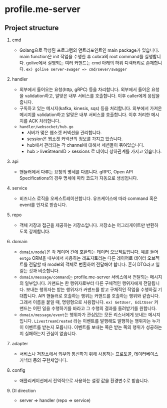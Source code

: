 # profile.me-server

## Project structure

1. cmd

   - Golang으로 작성된 프로그램의 앤트리포인트인 main package가 있습니다. main function은 init 작업을 수행한 후 cobra의 root command를 실행합니다. golive에서 실행되는 여러 커맨드는 cmd 아래의 하위 디렉터리로 존재합니다. `ex) golive server-swager => cmd/sever/swagger`

2. handler

   - 외부에서 들어오는 요청(http, gRPC) 등을 차리합니다. 외부에서 들어온 요청을 validation하고, 알맞은 내부 서비스를 호출합니다. 이후 caller에게 응답을 줍니다.
   - 구독하고 있는 메시지(kafka, kinesis, sqs) 등을 처리합니다. 외부에서 가져온 메시지를 validation하고 알맞은 내부 서비스를 호출합니다. 이후 처리한 메시지를 ACK 처리합니다.
   - `handler/websocket/hub.go`
     - 서버가 맺은 웹소켓 커넥션을 관리합니다.
     - session은 웹소켓 커넥션의 정보를 가지고 있습니다.
     - hub에서 관리되는 각 channel에 대해서 세션들이 묶여있습니다.
     - hub > liveStreamID > sessions 로 데이터 상하관계를 가지고 있습니다.

3. api

   - 핸들러에서 다루는 요청의 명세를 다룹니다. gRPC, Open API Specifications의 경우 명세에 따라 코드가 자동으로 생성됩니다.

4. service

   - 비즈니스 로직을 오케스트레이션합니다. 유즈케이스에 따라 command 혹은 event를 인자로 받습니다.

5. repo

   - 객체 저장과 접근을 제공하는 저장소입니다. 저장소는 어그리게이트만 반환하도록 강제합니다.

6. domain

   - `domain/model`은 각 레이어 간에 호환되는 데이터 오브젝트입니다. 예를 들어 `entgo` ORM을 내부에서 사용하는 레포지토리는 다른 레이어로 데이터 오브젝트를 전달할 때 model의 객체로 변환하여 전달해야 합니다. 흔히 DTO라고 일컫는 것과 비슷합니다.
   - `domain/message/command`는 profile.me-server 서비스에서 전달되는 메시지의 일부입니다. 커맨드는 한 행위자로부터 다른 구체적인 행위자에게 전달됩니다. 보내는 행위자는 받는 행위자가 커맨드를 받고 구체적인 작업을 수행하길 기대합니다. API 핸들러로 호출하는 행위는 커맨드를 호출하는 행위와 같습니다. 그래서 이름을 붙일 때, 명령형으로 사용합니다. `ex) GetUser, EditUser` 커맨드는 어떤 일을 수행하기를 바라고 그 수행의 결과를 돌려받기를 원합니다.
   - `domain/message/event`는 행위자가 관심있는 모든 리스너에게 보내는 메시지입니다. `LivestreamCreated` 라는 이벤트를 발행해도 발행하는 행위자는 누가 이 이벤트를 받는지 모릅니다. 이벤트를 보내는 쪽은 받는 쪽의 행위가 성공하는지 실패하는지 관심이 없습니다.

7. adapter

   - 서비스나 저장소에서 외부와 통신하기 위해 사용하는 프로토콜, 데이터베이스 커넥터 등의 구현체입니다.

8. config

   - 애플리케이션에서 전역적으로 사용하는 설정 값을 환경변수로 받습니다.

9. DI direction
   - server => handler (repo => service)
